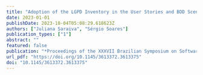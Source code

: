 ```yaml
---
title: "Adoption of the LGPD Inventory in the User Stories and BDD Scenarios Creation"
date: 2023-01-01
publishDate: 2023-10-04T05:08:29.618623Z
authors: ["Juliana Saraiva", "Sérgio Soares"]
publication_types: ["1"]
abstract: ""
featured: false
publication: "*Proceedings of the XXXVII Brazilian Symposium on Software Engineering, SBES 2023, Campo Grande, Brazil, September 25-29, 2023*"
url_pdf: "https://doi.org/10.1145/3613372.3613375"
doi: "10.1145/3613372.3613375"
---
```


